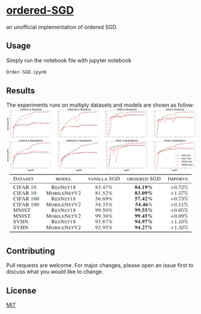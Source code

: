 # [ordered-SGD](https://github.com/dizhima/ordered-SGD)
an unofficial implementation of ordered SGD.

## Usage
Simply run the notebook file with jupyter notebook
```bash
Order-SGD.ipynb
```

## Results
The experiments runs on multiply datasets and models are shown as follow:
![SGD vs OSGD plot](p1(1).png)
![SGD vs OSGD table](p1(1)table.png)

## Contributing

Pull requests are welcome. For major changes, please open an issue first
to discuss what you would like to change.

## License

[MIT](https://choosealicense.com/licenses/mit/)
